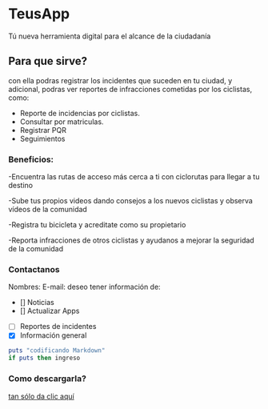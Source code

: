 # TeusApp
Tú nueva herramienta digital para el alcance de la ciudadanía
## Para que sirve?
con ella podras registrar los incidentes que suceden en tu ciudad, y adicional, podras ver reportes de infracciones cometidas por los
ciclistas, como:

* Reporte de incidencias por ciclistas.
* Consultar por matriculas.
* Registrar PQR
* Seguimientos

### Beneficios:

-Encuentra las rutas de acceso más cerca a ti con ciclorutas para llegar a tu destino

-Sube tus propios videos dando consejos a los nuevos ciclistas y observa vídeos de la comunidad 

-Registra tu bicicleta y acreditate como su propietario

-Reporta infracciones de otros ciclistas y ayudanos a mejorar la seguridad de la comunidad

### Contactanos
Nombres: 
E-mail:
deseo tener información de:

- [] Noticias
- [] Actualizar Apps
- [ ] Reportes de incidentes
- [x] Información general

``` Ruby
puts "codificando Markdown"
if puts then ingreso
```


### Como descargarla?
[tan sólo da clic aquí](https://www.microsoft.com/en-us/windows/windows-10-apps)

